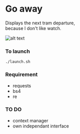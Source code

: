 # Go away

Displays the next tram departure,  
because I don't like watch.

![alt text](https://raw.githubusercontent.com/tlentali/go_away/master/picture/result.png)


### To launch

`./launch.sh`

### Requirement

- requests
- bs4
- re

### TO DO

- context manager
- own independant interface
